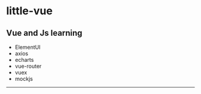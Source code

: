 # little-vue
Vue and Js learning
---
* ElementUI
* axios
* echarts
* vue-router
* vuex
* mockjs

---
